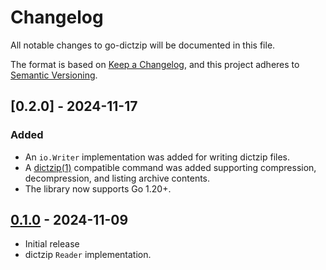# Changelog

All notable changes to go-dictzip will be documented in this file.

The format is based on [Keep a Changelog](https://keepachangelog.com/en/1.0.0/),
and this project adheres to [Semantic Versioning](https://semver.org/spec/v2.0.0.html).

## [0.2.0] - 2024-11-17

### Added

- An `io.Writer` implementation was added for writing dictzip files.
- A [dictzip(1)](https://linux.die.net/man/1/dictzip) compatible command was
  added supporting compression, decompression, and listing archive contents.
- The library now supports Go 1.20+.

## [0.1.0] - 2024-11-09

- Initial release
- dictzip `Reader` implementation.

[0.1.0]: https://github.com/ianlewis/go-dictzip/releases/tag/v0.1.0
[0.1.0]: https://github.com/ianlewis/go-dictzip/releases/tag/v0.2.0
